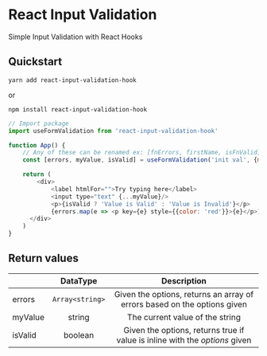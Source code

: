 # React Input Validation

Simple Input Validation with React Hooks

## Quickstart

`yarn add react-input-validation-hook`

or

`npm install react-input-validation-hook`

```js
// Import package
import useFormValidation from 'react-input-validation-hook'

function App() {
    // Any of these can be renamed ex: [fnErrors, firstName, isFnValid] = ...
    const [errors, myValue, isValid] = useFormValidation('init val', {maxLength: 8, minLength: 6, required: true})

    return (
        <div>
            <label htmlFor="">Try typing here</label>
            <input type="text" {...myValue}/>
            <p>{isValid ? 'Value is Valid' : 'Value is Invalid'}</p>
            {errors.map(e => <p key={e} style={{color: 'red'}}>{e}</p>)}
      </div>
    )
}
```

## Return values

|               | DataType      | Description  |
| ------------- |:-------------:| :-----------------------------------:|
| errors        |`Array<string>`| Given the options, returns an array of errors based on the options given |
| myValue       | string        | The current value of the string     |
| isValid       | boolean       | Given the options, returns true if value is inline with the *options* given |




